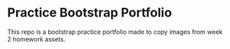 # Practice Bootstrap Portfolio

This repo is a bootstrap practice portfolio made to copy images from week 2 homework assets.